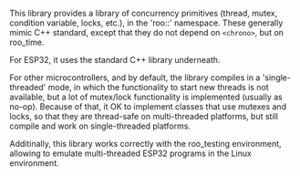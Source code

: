 This library provides a library of concurrency primitives (thread, mutex, condition variable, locks, etc.), in the 'roo::' namespace. These generally mimic C++ standard, except that they do not depend on `<chrono>`, but on roo_time.

For ESP32, it uses the standard C++ library underneath.

For other microcontrollers, and by default, the library compiles in a 'single-threaded' mode, in which the functionality to start new threads is not available, but a lot of mutex/lock functionality
is implemented (usually as no-op). Because of that, it OK to implement classes that use mutexes and locks, so that they are thread-safe on multi-threaded platforms, but still compile and work on single-threaded platforms.

Additinally, this library works correctly with the roo_testing environment, allowing to emulate multi-threaded ESP32 programs in the Linux environment.
